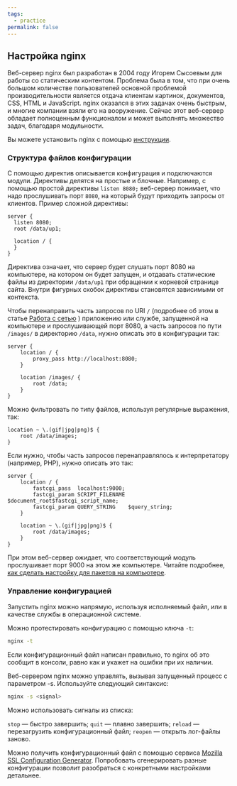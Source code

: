 ```yaml
---
tags:
  - practice
permalink: false
---
```


## Настройка nginx

Веб-сервер nginx был разработан в 2004 году Игорем Сысоевым для работы со статическим контентом. Проблема была в том, что при очень большом количестве пользователей основной проблемой производительности является отдача клиентам картинок, документов, CSS, HTML и JavaScript. nginx оказался в этих задачах очень быстрым, и многие компании взяли его на вооружение. Сейчас этот веб-сервер обладает полноценным функционалом и может выполнять множество задач, благодаря модульности.

Вы можете установить nginx с помощью [инструкции](https://nginx.org/ru/docs/install.html).

### Структура файлов конфигурации

С помощью директив описывается конфигурация и подключаются модули. Директивы делятся на простые и блочные. Например, с помощью простой директивы `listen 8080;` веб-сервер понимает, что надо прослушивать порт `8080`, на который будут приходить запросы от клиентов. Пример сложной директивы:

```
server {
  listen 8080;
  root /data/up1;

  location / {
  }
}
```

Директива означает, что сервер будет слушать порт 8080 на компьютере, на котором он будет запущен, и отдавать статические файлы из директории `/data/up1` при обращении к корневой странице сайта. Внутри фигурных скобок директивы становятся зависимыми от контекста.

Чтобы перенаправить часть запросов по URI `/` (подробнее об этом в статье [Работа с сетью](/tools/articles/network) ) приложению или службе, запущенной на компьютере и прослушивающей порт 8080, а часть запросов по пути `/images/` в директорию `/data`, нужно описать это в конфигурации так:

```
server {
    location / {
        proxy_pass http://localhost:8080;
    }

    location /images/ {
        root /data;
    }
}
```

Можно фильтровать по типу файлов, используя регулярные выражения, так:

```
location ~ \.(gif|jpg|png)$ {
    root /data/images;
}
```

Если нужно, чтобы часть запросов перенаправлялось к интерпретатору (например, PHP), нужно описать это так:

```
server {
    location / {
        fastcgi_pass  localhost:9000;
        fastcgi_param SCRIPT_FILENAME $document_root$fastcgi_script_name;
        fastcgi_param QUERY_STRING    $query_string;
    }

    location ~ \.(gif|jpg|png)$ {
        root /data/images;
    }
}
```

При этом веб-сервер ожидает, что соответствующий модуль прослушивает порт 9000 на этом же компьютере. Читайте подробнее, [как сделать настройку для пакетов на компьютере](/tools/articles/network).

### Управление конфигурацией

Запустить nginx можно напрямую, используя исполняемый файл, или в качестве службы в операционной системе.

Можно протестировать конфигурацию с помощью ключа `-t`:

```bash
nginx -t
```

Если конфигурационный файл написан правильно, то nginx об это сообщит в консоли, равно как и укажет на ошибки при их наличии.

Веб-сервером nginx можно управлять, вызывая запущенный процесс с параметром -s. Используйте следующий синтаксис:

```bash
nginx -s <signal>
```

Можно использовать сигналы из списка:

`stop` — быстро завершить;
`quit` — плавно завершить;
`reload` — перезагрузить конфигурационный файл;
`reopen` — открыть лог-файлы заново.

Можно получить конфигурационный файл с помощью сервиса [Mozilla SSL Configuration Generator](https://ssl-config.mozilla.org). Попробовать сгенерировать разные конфигурации позволит разобраться с конкретными настройками детальнее.
